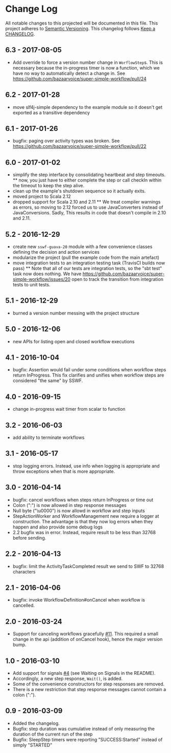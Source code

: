 # Change Log

All notable changes to this projected will be documented in this file.
This project adheres to [Semantic Versioning](http://semver.org/).
This changelog follows [Keep a CHANGELOG](http://keepachangelog.com/).

## 6.3 - 2017-08-05
* Add override to force a version number change in `WorflowStep`s. This is necessary because the in-progress timer is now a function, which we have no way to automatically detect a change in. See https://github.com/bazaarvoice/super-simple-workflow/pull/24

## 6.2 - 2017-01-28
* move slf4j-simple dependency to the example module so it doesn't get exported as a transitive dependency

## 6.1 - 2017-01-26
* bugfix: paging over activity types was broken. See https://github.com/bazaarvoice/super-simple-workflow/pull/22

## 6.0 - 2017-01-02
* simplify the step interface by consolidating heartbeat and step timeouts.
** now, you just have to either complete the step or call checkIn within the timeout to keep the step alive.
* clean up the example's shutdown sequence so it actually exits.
* moved project to Scala 2.12
* dropped support for Scala 2.10 and 2.11
** We treat compiler warnings as errors, so moving to 2.12 forced us to use JavaConverters instead of JavaConversions.
   Sadly, This results in code that doesn't compile in 2.10 and 2.11.

## 5.2 - 2016-12-29
* create new `sswf-guava-20` module with a few convenience classes defining
  the decision and action services
* modularize the project (pull the example code from the main artefact)
* move integration tests to an integration testing task (TravisCI builds now pass)
** Note that all of our tests are integration tests, so the "sbt test" task
   now does nothing. We have https://github.com/bazaarvoice/super-simple-workflow/issues/20
   open to track the transition from integration tests to unit tests.

## 5.1 - 2016-12-29
* burned a version number messing with the project structure

## 5.0 - 2016-12-06
* new APIs for listing open and closed workflow executions

## 4.1 - 2016-10-04
* bugfix: Assertion would fail under some conditions when workflow steps return InProgress. This fix clarifies and unifies when workflow steps are considered "the same" by SSWF.

## 4.0 - 2016-09-15
* change in-progress wait timer from scalar to function

## 3.2 - 2016-06-03
* add ability to terminate workflows

## 3.1 - 2016-05-17
* stop logging errors. Instead, use info when logging is appropriate and throw exceptions when that is more appropriate.

## 3.0 - 2016-04-14
* bugfix: cancel workflows when steps return InProgress or time out
* Colon (":") is now allowed in step response messages
* Null byte ("\u0000") is now allowd in workflow and step inputs
* StepActionWorker and WorkflowManagement new require a logger at construction.
  The advantage is that they now log errors when they happen and also provide some debug logs
* 2.2 bugfix was in error. Instead, require result to be less than 32768 before sending.

## 2.2 - 2016-04-13
* bugfix: limit the ActivityTaskCompleted result we send to SWF to 32768 characters

## 2.1 - 2016-04-06
* bugfix: invoke WorkflowDefinition#onCancel when workflow is cancelled.

## 2.0 - 2016-03-24
* Support for canceling workflows gracefully [#11](https://github.com/bazaarvoice/super-simple-workflow/issues/11).
  This required a small change in the api (addition of onCancel hook), hence the major version bump.

## 1.0 - 2016-03-10
* Add support for signals [#4](https://github.com/bazaarvoice/super-simple-workflow/issues/4) (see Waiting on Signals in the README).
* Accordingly, a new step response, `Wait()`, is added.
* Some of the convenience constructors for step responses are removed.
* There is a new restriction that step response messages cannot contain a colon (":").

## 0.9 - 2016-03-09
* Added the changelog.
* Bugfix: step duration was cumulative instead of only measuring the duration of the current run of the step
* Bugfix: SleepStep timers were reporting "SUCCESS:Started" instead of simply "STARTED"
